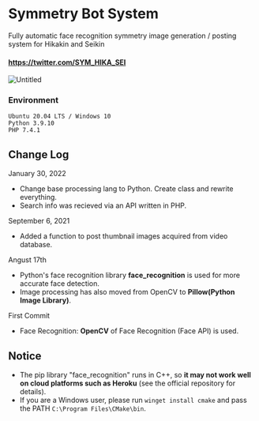 # Symmetry Bot System

Fully automatic face recognition symmetry image generation / posting system for Hikakin and Seikin

#### **https://twitter.com/SYM_HIKA_SEI**

![Untitled](https://qiita-user-contents.imgix.net/https%3A%2F%2Fqiita-image-store.s3.ap-northeast-1.amazonaws.com%2F0%2F513165%2Feeb1ba6f-1439-2146-5e29-e71bc8045423.jpeg?ixlib=rb-4.0.0&auto=format&gif-q=60&q=75&w=1400&fit=max&s=a6206821c78f117ff1f0159f47f1d87d)

### Environment
```
Ubuntu 20.04 LTS / Windows 10
Python 3.9.10
PHP 7.4.1
```

## Change Log
January 30, 2022
- Change base processing lang to Python. Create class and rewrite everything.
- Search info was recieved via an API written in PHP.

September 6, 2021
- Added a function to post thumbnail images acquired from video database.

Angust 17th
- Python's face recognition library **face_recognition** is used for more accurate face detection.
- Image processing has also moved from OpenCV to **Pillow(Python Image Library)**.

First Commit
- Face Recognition: **OpenCV** of Face Recognition (Face API) is used.

## Notice
- The pip library "face_recognition" runs in C++, so **it may not work well on cloud platforms such as Heroku** (see the official repository for details).
- If you are a Windows user, please run `winget install cmake` and pass the PATH `C:\Program Files\CMake\bin`.